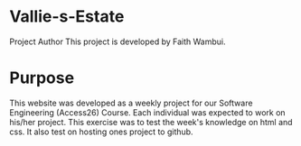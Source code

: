# Vallie-s-Estate
Project Author
This project is developed by Faith Wambui.
# Purpose
This website was developed as a weekly project for our Software Engineering (Access26) Course. Each individual was expected to work on his/her project. This exercise was to test the week's knowledge on html and css. It also test on hosting ones project to github. 